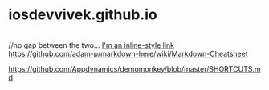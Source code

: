 # iosdevvivek.github.io
[](link)   <br>
//no gap between the two...
[I'm an inline-style link](https://www.google.com) <br>
https://github.com/adam-p/markdown-here/wiki/Markdown-Cheatsheet

https://github.com/Appdynamics/demomonkey/blob/master/SHORTCUTS.md



